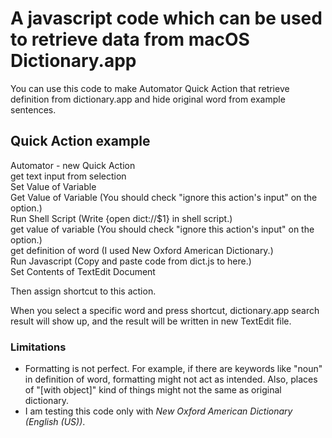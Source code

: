 # A javascript code which can be used to retrieve data from macOS Dictionary.app

You can use this code to make Automator Quick Action that retrieve definition from dictionary.app and hide original word from example sentences.


## Quick Action example
Automator - new Quick Action  
get text input from selection  
Set Value of Variable  
Get Value of Variable (You should check "ignore this action's input" on the option.)  
Run Shell Script (Write {open dict://$1} in shell script.)  
get value of variable (You should check "ignore this action's input" on the option.)  
get definition of word (I used New Oxford American Dictionary.)  
Run Javascript (Copy and paste code from dict.js to here.)  
Set Contents of TextEdit Document  
  
Then assign shortcut to this action.  
  
When you select a specific word and press shortcut, dictionary.app search result will show up, and the result will be written in new TextEdit file.  


### Limitations
- Formatting is not perfect. For example, if there are keywords like "noun" in definition of word, formatting might not act as intended. Also, places of "[with object]" kind of things might not the same as original dictionary.
- I am testing this code only with *New Oxford American Dictionary (English (US))*.
